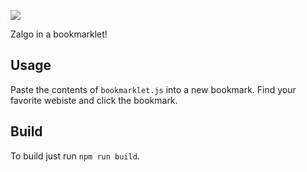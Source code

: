 ![](http://art.ngfiles.com/images/183/kkslider60_kks-zalgo-redux.png)

Zalgo in a bookmarklet!

## Usage

Paste the contents of `bookmarklet.js` into a new bookmark. Find your favorite webiste and click the bookmark.

## Build

To build just run `npm run build`. 

